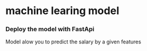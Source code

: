 # machine learing model 
### Deploy the model with FastApi 
Model alow you to predict the salary by a given features 
